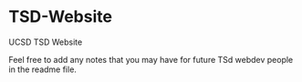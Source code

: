 # TSD-Website
UCSD TSD Website

Feel free to add any notes that you may have for future TSd webdev people in the readme file.

<!--
This repository is for storing all versions of the TSD website (on anne118193 repository). All excess test code / iterations on the website should be placed here. 

The official TSD website repository is on the actual TSD github account (sign in with TSD email (TSD@ucsd.edu)). The official TSD website repository should only 
contain the code for what is CURRENTLY published on the website.
-->
